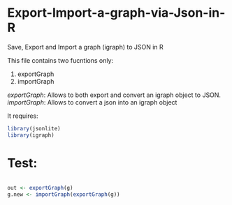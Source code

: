 # Export-Import-a-graph-via-Json-in-R
Save, Export and Import a graph (igraph) to JSON in R

This file contains two fucntions only:
1. exportGraph 
2. importGraph

*exportGraph*: Allows to both export and convert an igraph object to JSON. 
*importGraph*: Allows to convert a json into an igraph object

It requires:
```R
library(jsonlite)
library(igraph)
```

# Test:
```R

out <- exportGraph(g)
g.new <- importGraph(exportGraph(g))
```

